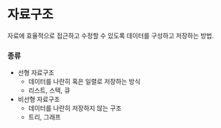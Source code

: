 # 자료구조

자료에 효율적으로 접근하고 수정할 수 있도록 데이터를 구성하고 저장하는 방법.


### 종류
* 선형 자료구조
  * 데이터를 나란히 혹은 일렬로 저장하는 방식
  * 리스트, 스택, 큐
* 비선형 자료구조
  * 데이터를 나란히 저장하지 않는 구조
  * 트리, 그래프
 


